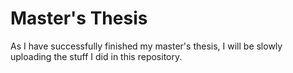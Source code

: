 # Master's Thesis

As I have successfully finished my master's thesis, I will be slowly uploading the stuff I did in this repository.
